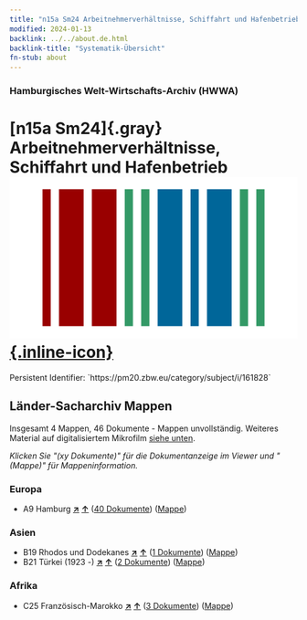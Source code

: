 ```yaml
---
title: "n15a Sm24 Arbeitnehmerverhältnisse, Schiffahrt und Hafenbetrieb"
modified: 2024-01-13
backlink: ../../about.de.html
backlink-title: "Systematik-Übersicht"
fn-stub: about
---
```


### Hamburgisches Welt-Wirtschafts-Archiv (HWWA)

# [n15a Sm24]{.gray}&#8201; Arbeitnehmerverhältnisse, Schiffahrt und Hafenbetrieb &#160; [![Wikidata](/images/Wikidata-logo.svg "Wikidata"){.inline-icon}](http://www.wikidata.org/entity/Q104710819)

<div class="hint">Persistent Identifier: `https://pm20.zbw.eu/category/subject/i/161828`</div>







## Länder-Sacharchiv Mappen






Insgesamt 4 Mappen, 46 Dokumente - Mappen unvollständig. Weiteres Material auf digitalisiertem Mikrofilm [siehe unten](#filmsections).

_Klicken Sie "(xy Dokumente)" für die Dokumentanzeige im Viewer und "(Mappe)" für Mappeninformation._




### Europa

- A9 Hamburg [**&nearr;**](../../../geo/i/140905/about.de.html "Hamburg (alle Mappen)") [**&uarr;**](../../../geo/about.de.html#A9 "Ländersystematik") (<a href="https://pm20.zbw.eu/iiifview/folder/sh/140905,161828" title="über: Hamburg : Arbeitnehmerverhältnisse, Schiffahrt und Hafenbetrieb" target="_blank">40 Dokumente</a>) ([Mappe](../../../../folder/sh/1409xx/140905/1618xx/161828/about.de.html))

### Asien

- B19 Rhodos und Dodekanes [**&nearr;**](../../../geo/i/141106/about.de.html "Rhodos und Dodekanes (alle Mappen)") [**&uarr;**](../../../geo/about.de.html#B19 "Ländersystematik") (<a href="https://pm20.zbw.eu/iiifview/folder/sh/141106,161828" title="über: Rhodos und Dodekanes : Arbeitnehmerverhältnisse, Schiffahrt und Hafenbetrieb" target="_blank">1 Dokumente</a>) ([Mappe](../../../../folder/sh/1411xx/141106/1618xx/161828/about.de.html))
- B21 Türkei (1923 -) [**&nearr;**](../../../geo/i/141111/about.de.html "Türkei (1923 -) (alle Mappen)") [**&uarr;**](../../../geo/about.de.html#B21 "Ländersystematik") (<a href="https://pm20.zbw.eu/iiifview/folder/sh/141111,161828" title="über: Türkei (1923 -) : Arbeitnehmerverhältnisse, Schiffahrt und Hafenbetrieb" target="_blank">2 Dokumente</a>) ([Mappe](../../../../folder/sh/1411xx/141111/1618xx/161828/about.de.html))

### Afrika

- C25 Französisch-Marokko [**&nearr;**](../../../geo/i/141358/about.de.html "Französisch-Marokko (alle Mappen)") [**&uarr;**](../../../geo/about.de.html#C25 "Ländersystematik") (<a href="https://pm20.zbw.eu/iiifview/folder/sh/141358,161828" title="über: Französisch-Marokko : Arbeitnehmerverhältnisse, Schiffahrt und Hafenbetrieb" target="_blank">3 Dokumente</a>) ([Mappe](../../../../folder/sh/1413xx/141358/1618xx/161828/about.de.html))



<a id="filmsections" />













